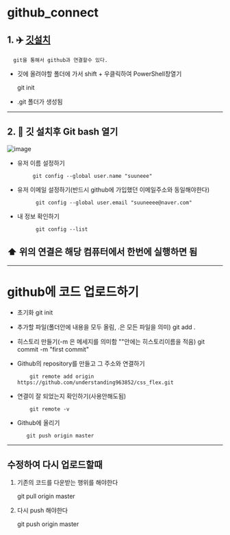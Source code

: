 # github_connect

##  1. ✈️ [깃설치](https://git-scm.com/download/win)  

      git을 통해서 github과 연결할수 있다.


 - 깃에 올려야할 폴더에 가서 shift + 우클릭하여 PowerShell창열기
                            
      git init
      
      
 - .git 폴더가 생성됨
 ---------------------
 ## 2. 🍎 깃 설치후 Git bash 열기
 
 ![image](https://user-images.githubusercontent.com/60366769/235417840-18a965b3-8a2e-4e55-bf57-4b69f988e763.png)
 
 * 유저 이름 설정하기
 
            git config --global user.name "suuneee"


* 유저 이메일 설정하기(반드시 github에 가입했던 이메일주소와 동일해야한다)
 
            git config --global user.email "suuneeee@naver.com"
      
* 내 정보 확인하기

            git config --list


##  ⬆️ 위의 연결은 해당 컴퓨터에서 한번에 실행하면 됨
----------------------------------

# github에 코드 업로드하기

   * 초기화 
       git init
   * 추가할 파일(폴더안에 내용을 모두 올림, .은 모든 파일을 의미)
       git add .
   * 히스토리 만들기(-m 은 메세지를 의미함 ""안에는 히스토리이름을 적음)
       git commit -m "first commit"
       
  * Github의 repository를 만들고 그 주소와 연결하기

            git remote add origin https://github.com/understanding963852/css_flex.git
            
  * 연결이 잘 되었는지 확인하기(사용안해도됨)    

            git remote -v
            
  * Github에 올리기
  
           git push origin master


-----------------------------------------------------------------
##  수정하여 다시 업로드할때 

1. 기존의 코드를 다운받는 행위를 해야한다

     git pull origin master
     
     
2. 다시 push 해야한다

      git push origin master

